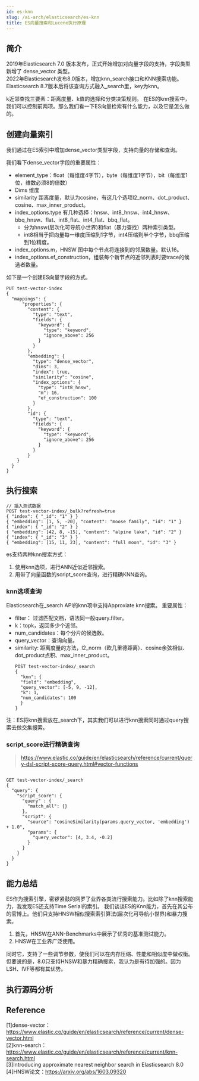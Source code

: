 ```yaml
---
id: es-knn
slug: /ai-arch/elasticsearch/es-knn
title: ES向量搜索和Lucene执行原理
---
```


## 简介

2019年Elasticsearch 7.0 版本发布，正式开始增加对向量字段的支持，字段类型新增了 dense_vector 类型。  
2022年Elasticsearch发布8.0版本，增加knn_search接口和KNN搜索功能。  
Elasticsearch 8.7版本后将该查询方式融入_search里，key为knn。

k近邻查找三要素：距离度量、k值的选择和分类决策规则。
在ES的knn搜索中，我们可以控制前两项。那么我们看一下ES向量检索有什么能力，以及它是怎么做的。

## 创建向量索引
我们通过在ES索引中增加dense_vector类型字段，支持向量的存储和查询。

我们看下dense_vector字段的重要属性：
- element_type：float（每维度4字节），byte（每维度1字节），bit（每维度1位，维数必须8的倍数）
- Dims 维度
- similarity 距离度量，默认为cosine，有这几个选项l2_norm、dot_product、cosine、max_inner_product。
- index_options.type 有几种选择：hnsw、int8_hnsw、int4_hnsw、bbq_hnsw、flat、int8_flat、int4_flat、bbq_flat。
  - 分为hnsw(层次化可导航小世界)和flat（暴力查找）两种索引类型。
  - int8相当于把向量每一维度压缩到1字节，int4压缩到半个字节，bbq压缩到1位精度。
- index_options.m，HNSW 图中每个节点将连接到的邻居数量。默认16。
- index_options.ef_construction，组装每个新节点的近邻列表时要trace的候选者数量。

如下是一个创建ES向量字段的方式。
~~~~http request
PUT test-vector-index
{
  "mappings": {
      "properties": {
        "content": {
          "type": "text",
          "fields": {
            "keyword": {
              "type": "keyword",
              "ignore_above": 256
            }
          }
        },
        "embedding": {
          "type": "dense_vector",
          "dims": 3,
          "index": true,
          "similarity": "cosine",
          "index_options": {
            "type": "int8_hnsw",
            "m": 16,
            "ef_construction": 100
          }
        },
        "id": {
          "type": "text",
          "fields": {
            "keyword": {
              "type": "keyword",
              "ignore_above": 256
            }
          }
        }
    }
  }
}
~~~~

## 执行搜索

~~~~
// 插入测试数据
POST test-vector-index/_bulk?refresh=true
{ "index": { "_id": "1" } }
{ "embedding": [1, 5, -20], "content": "moose family", "id": "1" }
{ "index": { "_id": "2" } }
{ "embedding": [42, 8, -15], "content": "alpine lake", "id": "2" }
{ "index": { "_id": "3" } }
{ "embedding": [15, 11, 23], "content": "full moon", "id": "3" }

~~~~


es支持两种knn搜索方式：
1. 使用knn选项，进行ANN近似近邻搜索。
2. 用带了向量函数的script_score查询，进行精确KNN查询。

### knn选项查询
Elasticsearch在_search API的knn项中支持Approxiate knn搜索。
重要属性：
- filter： 过滤匹配文档，语法同一般query.filter。
- k：topk，返回多少个近邻。
- num_candidates：每个分片的候选数。
- query_vector：查询向量。
- similarity: 距离度量的方法，l2_norm（欧几里德距离）、cosine余弦相似、dot_product点积、max_inner_product。
  ~~~
  POST test-vector-index/_search
  {
    "knn": {
    "field": "embedding",
    "query_vector": [-5, 9, -12],
    "k": 1,
    "num_candidates": 100
    }
  }

  ~~~
注：ES将knn搜索放在_search下，其实我们可以进行knn搜索同时通过query搜索去做交集搜索。

### script_score进行精确查询
> https://www.elastic.co/guide/en/elasticsearch/reference/current/query-dsl-script-score-query.html#vector-functions

~~~~http request

GET test-vector-index/_search
{
  "query": {
    "script_score": {
      "query" : {
        "match_all": {}
      },
      "script": {
        "source": "cosineSimilarity(params.query_vector, 'embedding') + 1.0", 
        "params": {
          "query_vector": [4, 3.4, -0.2]  
        }
      }
    }
  }
}

~~~~


## 能力总结

ES作为搜索引擎，密锣紧鼓的网罗了业界各类流行搜索能力。比如除了knn搜索能力，我发现ES还支持Time Serial的索引。
我们谈谈ES的Knn能力，首先在其公布的官博上。他们只支持HNSW相似搜索索引算法(层次化可导航小世界)和暴力搜索。
1. 首先，HNSW在ANN-Benchmarks中展示了优秀的基准测试能力。
2. HNSW在工业界广泛使用。

同时它，支持了一些调节参数，使我们可以在内存压缩、性能和相似度中做权衡。
但要说的是，8.0只支持HNSW和暴力精确搜索，我认为是有待加强的。因为LSH、IVF等都有其优势。

## 执行源码分析



## Reference

[1]dense-vector：https://www.elastic.co/guide/en/elasticsearch/reference/current/dense-vector.html  
[2]knn-search：https://www.elastic.co/guide/en/elasticsearch/reference/current/knn-search.html  
[3]Introducing approximate nearest neighbor search in Elasticsearch 8.0  
[4]HNSW论文：https://arxiv.org/abs/1603.09320  





